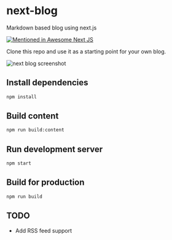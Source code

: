 # next-blog

Markdown based blog using next.js

[![Mentioned in Awesome Next JS](https://awesome.re/mentioned-badge.svg)](https://github.com/unicodeveloper/awesome-nextjs)

Clone this repo and use it as a starting point for your own blog.

![next blog screenshot](https://raw.githubusercontent.com/tscanlin/next-blog/master/static/assets/images/next-blog-screenshot.png)

## Install dependencies

```sh
npm install
```

## Build content

```sh
npm run build:content
```

## Run development server

```sh
npm start
```

## Build for production

```sh
npm run build
```

## TODO

- Add RSS feed support
